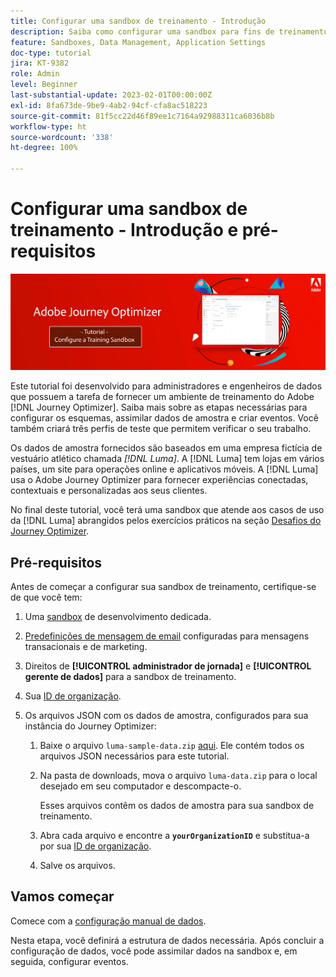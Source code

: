 ```yaml
---
title: Configurar uma sandbox de treinamento - Introdução
description: Saiba como configurar uma sandbox para fins de treinamento. Siga as etapas necessárias para configurar os esquemas, assimilar dados de amostra e criar eventos.
feature: Sandboxes, Data Management, Application Settings
doc-type: tutorial
jira: KT-9382
role: Admin
level: Beginner
last-substantial-update: 2023-02-01T00:00:00Z
exl-id: 8fa673de-9be9-4ab2-94cf-cfa8ac518223
source-git-commit: 81f5cc22d46f89ee1c7164a92988311ca6036b8b
workflow-type: ht
source-wordcount: '338'
ht-degree: 100%

---
```


# Configurar uma sandbox de treinamento - Introdução e pré-requisitos

![Tutorial de banner - Configurar uma sandbox de treinamento](./assets/ajo-banner-configure-training-sandbox.png)

Este tutorial foi desenvolvido para administradores e engenheiros de dados que possuem a tarefa de fornecer um ambiente de treinamento do Adobe [!DNL Journey Optimizer]. Saiba mais sobre as etapas necessárias para configurar os esquemas, assimilar dados de amostra e criar eventos. Você também criará três perfis de teste que permitem verificar o seu trabalho.

Os dados de amostra fornecidos são baseados em uma empresa fictícia de vestuário atlético chamada _[!DNL Luma]_. A [!DNL Luma] tem lojas em vários países, um site para operações online e aplicativos móveis. A [!DNL Luma] usa o Adobe Journey Optimizer para fornecer experiências conectadas, contextuais e personalizadas aos seus clientes.

No final deste tutorial, você terá uma sandbox que atende aos casos de uso da [!DNL Luma] abrangidos pelos exercícios práticos na seção [Desafios do Journey Optimizer](/help/challenges/introduction-and-prerequisites.md).

## Pré-requisitos

Antes de começar a configurar sua sandbox de treinamento, certifique-se de que você tem:

1. Uma [sandbox](https://experienceleague.adobe.com/docs/journey-optimizer-learn/tutorials/access-control/create-and-manage-sandboxes.html?lang=pt-br) de desenvolvimento dedicada.

1. [Predefinições de mensagem de email](https://experienceleague.adobe.com/docs/journey-optimizer-learn/tutorials/configuration/channel-configuration/set-up-email-channel.html?lang=pt-BR) configuradas para mensagens transacionais e de marketing.

1. Direitos de **[!UICONTROL administrador de jornada]** e **[!UICONTROL gerente de dados]** para a sandbox de treinamento.

1. Sua [ID de organização](https://experienceleague.adobe.com/docs/core-services/interface/administration/organizations.html?lang=pt-BR).

1. Os arquivos JSON com os dados de amostra, configurados para sua instância do Journey Optimizer:

   1. Baixe o arquivo `luma-sample-data.zip` [aqui](/help/tutorial-configure-a-training-sandbox/assets/luma-data/luma-sample-data.zip). Ele contém todos os arquivos JSON necessários para este tutorial.

   1. Na pasta de downloads, mova o arquivo `luma-data.zip` para o local desejado em seu computador e descompacte-o.

      Esses arquivos contêm os dados de amostra para sua sandbox de treinamento.

   1. Abra cada arquivo e encontre a **`yourOrganizationID`** e substitua-a por sua [ID de organização](https://experienceleague.adobe.com/docs/core-services/interface/administration/organizations.html?lang=pt-BR).

   1. Salve os arquivos.

## Vamos começar

Comece com a [configuração manual de dados](/help/tutorial-configure-a-training-sandbox/manual-data-set-up.md).

Nesta etapa, você definirá a estrutura de dados necessária. Após concluir a configuração de dados, você pode assimilar dados na sandbox e, em seguida, configurar eventos.

